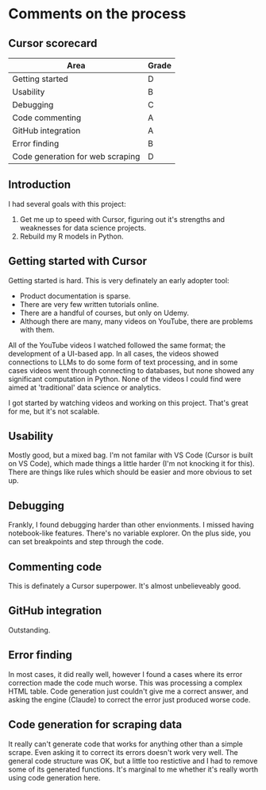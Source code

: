 # Comments on the process

## Cursor scorecard

| Area    | Grade |
| -------- | ------- |
| Getting started  | D    |
| Usability | B |
| Debugging | C |
| Code commenting | A     |
| GitHub integration  | A    |
| Error finding | B |
| Code generation for web scraping | D |

## Introduction

I had several goals with this project:
1. Get me up to speed with Cursor, figuring out it's strengths and weaknesses for data science projects.
2. Rebuild my R models in Python.

## Getting started with Cursor

Getting started is hard. This is very definately an early adopter tool:
* Product documentation is sparse.
* There are very few written tutorials online.
* There are a handful of courses, but only on Udemy.
* Although there are many, many videos on YouTube, there are problems with them.

All of the YouTube videos I watched followed the same format; the development of a UI-based app. In all cases, the videos showed connections to LLMs to do some form of text processing, and in some cases videos went through connecting to databases, but none showed any significant computation in Python. None of the videos I could find were aimed at 'traditional' data science or analytics.

I got started by watching videos and working on this project. That's great for me, but it's not scalable.

## Usability

Mostly good, but a mixed bag. I'm not familar with VS Code (Cursor is built on VS Code), which made things a little harder (I'm not knocking it for this). There are things like rules which should be easier and more obvious to set up. 

## Debugging

Frankly, I found debugging harder than other envionments. I missed having notebook-like features. There's no variable explorer. On the plus side, you can set breakpoints and step through the code.

## Commenting code

This is definately a Cursor superpower. It's almost unbelieveably good.

## GitHub integration

Outstanding.

## Error finding

In most cases, it did really well, however I found a cases where its error correction made the code much worse. This was processing a complex HTML table. Code generation just couldn't give me a correct answer, and asking the engine (Claude) to correct the error just produced worse code.

## Code generation for scraping data

It really can't generate code that works for anything other than a simple scrape. Even asking it to correct its errors doesn't work very well. The general code structure was OK, but a little too restictive and I had to remove some of its generated functions. It's marginal to me whether it's really worth using code generation here.

